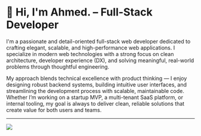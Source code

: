 # 👋 Hi, I'm Ahmed. – Full-Stack Developer

I'm a passionate and detail-oriented full-stack web developer dedicated to crafting elegant, scalable, and high-performance web applications. I specialize in modern web technologies with a strong focus on clean architecture, developer experience (DX), and solving meaningful, real-world problems through thoughtful engineering.

My approach blends technical excellence with product thinking — I enjoy designing robust backend systems, building intuitive user interfaces, and streamlining the development process with scalable, maintainable code. Whether I’m working on a startup MVP, a multi-tenant SaaS platform, or internal tooling, my goal is always to deliver clean, reliable solutions that create value for both users and teams.


----
<img src="https://skillicons.dev/icons?i=nextjs,react,ts,tailwind, nodejs, postgres, prisma vercel, github, docker, vercel" />
